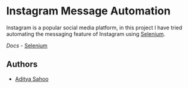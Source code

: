 # Instagram Message Automation

Instagram is a popular social media platform, in this project I have tried automating the messaging feature of Instagram using [Selenium](https://www.selenium.dev/).

_Docs_ - [Selenium](https://www.selenium.dev/documentation/)


## Authors

- [Aditya Sahoo](https://github.com/adi18-ui)

